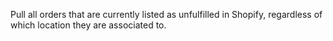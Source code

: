 Pull all orders that are currently listed as unfulfilled in Shopify, regardless of which location they are associated to.
